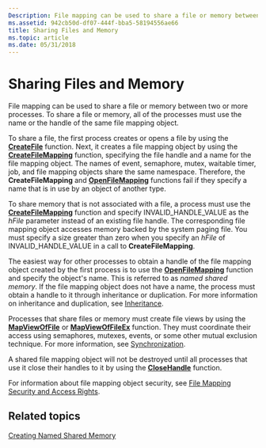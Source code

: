 ```yaml
---
Description: File mapping can be used to share a file or memory between two or more processes. To share a file or memory, all of the processes must use the name or the handle of the same file mapping object.
ms.assetid: 942cb50d-df07-444f-bba5-58194556ae66
title: Sharing Files and Memory
ms.topic: article
ms.date: 05/31/2018
---
```


# Sharing Files and Memory

File mapping can be used to share a file or memory between two or more processes. To share a file or memory, all of the processes must use the name or the handle of the same file mapping object.

To share a file, the first process creates or opens a file by using the [**CreateFile**](https://msdn.microsoft.com/library/Aa363858(v=VS.85).aspx) function. Next, it creates a file mapping object by using the [**CreateFileMapping**](/windows/desktop/api/WinBase/nf-winbase-createfilemappinga) function, specifying the file handle and a name for the file mapping object. The names of event, semaphore, mutex, waitable timer, job, and file mapping objects share the same namespace. Therefore, the **CreateFileMapping** and [**OpenFileMapping**](/windows/desktop/api/WinBase/nf-winbase-openfilemappinga) functions fail if they specify a name that is in use by an object of another type.

To share memory that is not associated with a file, a process must use the [**CreateFileMapping**](/windows/desktop/api/WinBase/nf-winbase-createfilemappinga) function and specify INVALID\_HANDLE\_VALUE as the *hFile* parameter instead of an existing file handle. The corresponding file mapping object accesses memory backed by the system paging file. You must specify a size greater than zero when you specify an *hFile* of INVALID\_HANDLE\_VALUE in a call to **CreateFileMapping**.

The easiest way for other processes to obtain a handle of the file mapping object created by the first process is to use the [**OpenFileMapping**](/windows/desktop/api/WinBase/nf-winbase-openfilemappinga) function and specify the object's name. This is referred to as *named shared memory*. If the file mapping object does not have a name, the process must obtain a handle to it through inheritance or duplication. For more information on inheritance and duplication, see [Inheritance](https://msdn.microsoft.com/library/ms683463(v=VS.85).aspx).

Processes that share files or memory must create file views by using the [**MapViewOfFile**](https://msdn.microsoft.com/library/Aa366761(v=VS.85).aspx) or [**MapViewOfFileEx**](https://msdn.microsoft.com/library/Aa366763(v=VS.85).aspx) function. They must coordinate their access using semaphores, mutexes, events, or some other mutual exclusion technique. For more information, see [Synchronization](https://msdn.microsoft.com/library/ms686353(v=VS.85).aspx).

A shared file mapping object will not be destroyed until all processes that use it close their handles to it by using the [**CloseHandle**](https://msdn.microsoft.com/library/ms724211(v=VS.85).aspx) function.

For information about file mapping object security, see [File Mapping Security and Access Rights](file-mapping-security-and-access-rights.md).

## Related topics

<dl> <dt>

[Creating Named Shared Memory](creating-named-shared-memory.md)
</dt> </dl>

 

 



